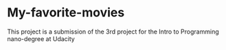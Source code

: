 # My-favorite-movies
This project is a submission of the 3rd project for the Intro to Programming nano-degree at Udacity
